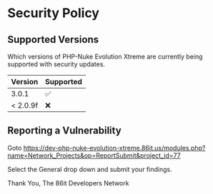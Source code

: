 # Security Policy

## Supported Versions

Which versions of PHP-Nuke Evolution Xtreme are
currently being supported with security updates.

| Version  | Supported          |
| ---------| ------------------ |
| 3.0.1    | :white_check_mark: |
| < 2.0.9f | :x:                |

## Reporting a Vulnerability

Goto https://dev-php-nuke-evolution-xtreme.86it.us/modules.php?name=Network_Projects&op=ReportSubmit&project_id=77

Select the General drop down and submit your findings.

Thank You,
The 86it Developers Network
